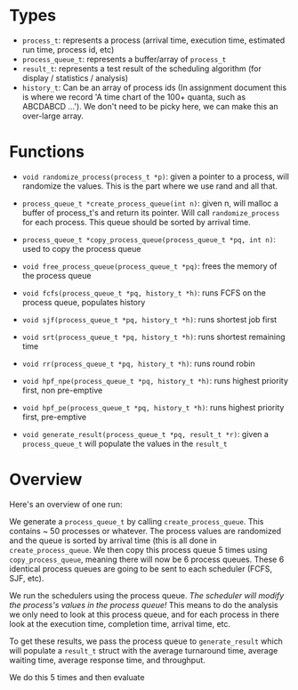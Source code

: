 # Types

* `process_t`: represents a process (arrival time, execution time, estimated run time, process id, etc)
* `process_queue_t`: represents a buffer/array of `process_t`
* `result_t`: represents a test result of the scheduling algorithm (for display / statistics / analysis)
* `history_t`: Can be an array of process ids (In assignment document this is where we record 'A time chart of the 100+ quanta, such as ABCDABCD ...'). We don't need to be picky here, we can make this an over-large array.

# Functions

* `void randomize_process(process_t *p)`: given a pointer to a process, will randomize the values. This is the part where we use rand and all that.
* `process_queue_t *create_process_queue(int n)`: given n, will malloc a buffer of process\_t's and return its pointer. Will call `randomize_process` for each process. This queue should be sorted by arrival time.
* `process_queue_t *copy_process_queue(process_queue_t *pq, int n)`: used to copy the process queue
* `void free_process_queue(process_queue_t *pq)`: frees the memory of the process queue

* `void fcfs(process_queue_t *pq, history_t *h)`: runs FCFS on the process queue, populates history
* `void sjf(process_queue_t *pq, history_t *h)`: runs shortest job first
* `void srt(process_queue_t *pq, history_t *h)`: runs shortest remaining time
* `void rr(process_queue_t *pq, history_t *h)`: runs round robin
* `void hpf_npe(process_queue_t *pq, history_t *h)`: runs highest priority first, non pre-emptive
* `void hpf_pe(process_queue_t *pq, history_t *h)`: runs highest priority first, pre-emptive

* `void generate_result(process_queue_t *pq, result_t *r)`: given a `process_queue_t` will populate the values in the `result_t`

# Overview

Here's an overview of one run:

We generate a `process_queue_t` by calling `create_process_queue`. This
contains ~ 50 processes or whatever. The process values are randomized and the
queue is sorted by arrival time (this is all done in `create_process_queue`. We
then copy this process queue 5 times using `copy_process_queue`, meaning there
will now be 6 process queues. These 6 identical process queues are going to be
sent to each scheduler (FCFS, SJF, etc).

We run the schedulers using the process queue. *The scheduler will modify the
process's values in the process queue!* This means to do the analysis we only
need to look at this process queue, and for each process in there look at the
execution time, completion time, arrival time, etc.

To get these results, we pass the process queue to `generate_result` which will
populate a `result_t` struct with the average turnaround time, average waiting
time, average response time, and throughput.

We do this 5 times and then evaluate
